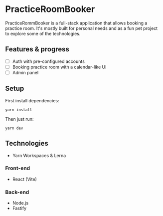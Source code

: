 # PracticeRoomBooker

PracticeRommBooker is a full-stack application that allows booking a practice room. It's mostly built for personal needs and as a fun pet project to explore some of the technologies.

## Features & progress

- [ ] Auth with pre-configured accounts
- [ ] Booking practice room with a calendar-like UI
- [ ] Admin panel

## Setup

First install dependencies:

```
yarn install
```

Then just run:

```
yarn dev
```

## Technologies

- Yarn Workspaces & Lerna

### Front-end

- React (Vite)

### Back-end

- Node.js
- Fastify
